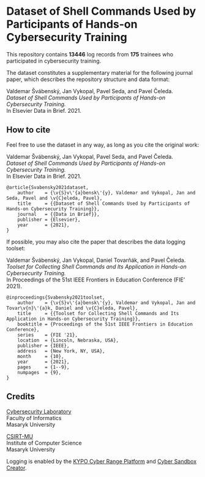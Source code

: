 # Dataset of Shell Commands Used by Participants of Hands-on Cybersecurity Training

This repository contains **13446** log records from **175** trainees who participated in cybersecurity training.

The dataset constitutes a supplementary material for the following journal paper, which describes the repository structure and data format:

Valdemar Švábenský, Jan Vykopal, Pavel Seda, and Pavel Čeleda.\
*Dataset of Shell Commands Used by Participants of Hands-on Cybersecurity Training.*\
In Elsevier Data in Brief. 2021.

## How to cite

Feel free to use the dataset in any way, as long as you cite the original work:

Valdemar Švábenský, Jan Vykopal, Pavel Seda, and Pavel Čeleda.\
*Dataset of Shell Commands Used by Participants of Hands-on Cybersecurity Training.*\
In Elsevier Data in Brief. 2021.

```
@article{Svabensky2021dataset,
    author    = {\v{S}v\'{a}bensk\'{y}, Valdemar and Vykopal, Jan and Seda, Pavel and \v{C}eleda, Pavel},
    title     = {{Dataset of Shell Commands Used by Participants of Hands-on Cybersecurity Training}},
    journal   = {{Data in Brief}},
    publisher = {Elsevier},
    year      = {2021},
}
```

If possible, you may also cite the paper that describes the data logging toolset:

Valdemar Švábenský, Jan Vykopal, Daniel Tovarňák, and Pavel Čeleda.\
*Toolset for Collecting Shell Commands and Its Application in Hands-on Cybersecurity Training.*\
In Proceedings of the 51st IEEE Frontiers in Education Conference (FIE' 2021).

```
@inproceedings{Svabensky2021toolset,
    author    = {\v{S}v\'{a}bensk\'{y}, Valdemar and Vykopal, Jan and Tovar\v{n}\'{a}k, Daniel and \v{C}eleda, Pavel},
    title     = {{Toolset for Collecting Shell Commands and Its Application in Hands-on Cybersecurity Training}},
    booktitle = {Proceedings of the 51st IEEE Frontiers in Education Conference},
    series    = {FIE '21},
    location  = {Lincoln, Nebraska, USA},
    publisher = {IEEE},
    address   = {New York, NY, USA},
    month     = {10},
    year      = {2021},
    pages     = {1--9},
    numpages  = {9},
}
```

## Credits

[Cybersecurity Laboratory](https://cybersec.fi.muni.cz)\
Faculty of Informatics\
Masaryk University

[CSIRT-MU](https://csirt.muni.cz)\
Institute of Computer Science\
Masaryk University

Logging is enabled by the [KYPO Cyber Range Platform](https://crp.kypo.muni.cz/) and [Cyber Sandbox Creator](https://gitlab.ics.muni.cz/muni-kypo-csc/cyber-sandbox-creator).
